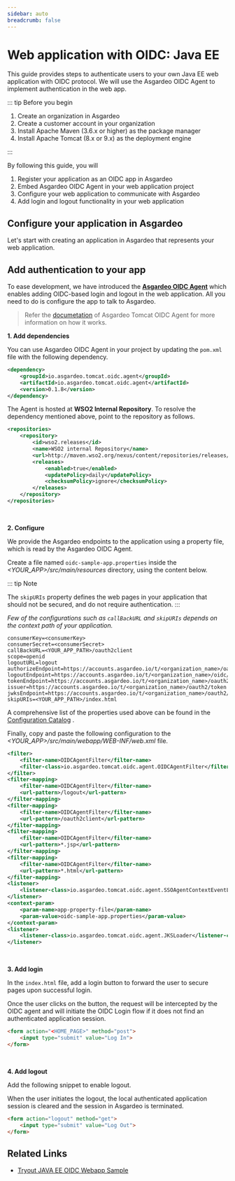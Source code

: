 ```yaml
---
sidebar: auto
breadcrumb: false
---
```


# Web application with OIDC: Java EE

This guide provides steps to authenticate users to your own Java EE web application with OIDC protocol. We will use the
Asgardeo OIDC Agent to implement authentication in the web app.

::: tip Before you begin

1. Create an organization in Asgardeo
2. Create a customer account in your organization
3. Install Apache Maven (3.6.x or higher) as the package manager
4. Install Apache Tomcat (8.x or 9.x) as the deployment engine

:::

By following this guide, you will

1. Register your application as an OIDC app in Asgardeo
2. Embed Asgardeo OIDC Agent in your web application project
3. Configure your web application to communicate with Asgardeo
4. Add login and logout functionality in your web application

## Configure your application in Asgardeo

Let's start with creating an application in Asgardeo that represents your web application.

<CommonGuide guide='guides/fragments/configure-web-app-oidc-in-asgardeo.md'/>

## Add authentication to your app

To ease development, we have introduced
the **[Asgardeo OIDC Agent](https://github.com/asgardeo/asgardeo-tomcat-oidc-agent)** which enables adding OIDC-based
login and logout in the web application. All you need to do is configure the app to talk to Asgardeo.

> Refer the [documetation](https://github.com/asgardeo/asgardeo-tomcat-oidc-agent#how-it-works) of Asgardeo Tomcat OIDC Agent for more information on how it works.

**1. Add dependencies**

You can use Asgardeo OIDC Agent in your project by updating the `pom.xml` file with the following dependency.

```xml
<dependency>
    <groupId>io.asgardeo.tomcat.oidc.agent</groupId>
    <artifactId>io.asgardeo.tomcat.oidc.agent</artifactId>
    <version>0.1.8</version>
</dependency>
```

The Agent is hosted at **WSO2 Internal Repository**. To resolve the dependency mentioned above, point to the repository
as follows.

```xml
<repositories>
    <repository>
        <id>wso2.releases</id>
        <name>WSO2 internal Repository</name>
        <url>http://maven.wso2.org/nexus/content/repositories/releases/</url>
        <releases>
            <enabled>true</enabled>
            <updatePolicy>daily</updatePolicy>
            <checksumPolicy>ignore</checksumPolicy>
        </releases>
    </repository>
</repositories>
```

<br>

**2. Configure**

We provide the Asgardeo endpoints to the application using a property file, which is read by the Asgardeo OIDC Agent.

Create a file named `oidc-sample-app.properties` inside the _<YOUR_APP>/src/main/resources_ directory, using the content
below.

::: tip Note

The `skipURIs` property defines the web pages in your application that should not be secured, and do not require
authentication.
:::

_Few of the configurations such as `callBackURL` and `skipURIs` depends on the context path of your application._

```
consumerKey=<consumerKey>
consumerSecret=<consumerSecret>
callBackURL=<YOUR_APP_PATH>/oauth2client
scope=openid
logoutURL=logout
authorizeEndpoint=https://accounts.asgardeo.io/t/<organization_name>/oauth2/authorize
logoutEndpoint=https://accounts.asgardeo.io/t/<organization_name>/oidc/logout
tokenEndpoint=https://accounts.asgardeo.io/t/<organization_name>/oauth2/token
issuer=https://accounts.asgardeo.io/t/<organization_name>/oauth2/token
jwksEndpoint=https://accounts.asgardeo.io/t/<organization_name>/oauth2/jwks
skipURIs=<YOUR_APP_PATH>/index.html
```

A comprehensive list of the properties used above can be found in
the [Configuration Catalog](https://github.com/asgardeo/asgardeo-tomcat-oidc-agent/blob/master/io.asgardeo.tomcat.oidc.sample/src/main/resources/configuration-catalog.md)
.

Finally, copy and paste the following configuration to the _<YOUR_APP>/src/main/webapp/WEB-INF/web.xml_ file.

```xml
<filter>
    <filter-name>OIDCAgentFilter</filter-name>
    <filter-class>io.asgardeo.tomcat.oidc.agent.OIDCAgentFilter</filter-class>
</filter>
<filter-mapping>
    <filter-name>OIDCAgentFilter</filter-name>
    <url-pattern>/logout</url-pattern>
</filter-mapping>
<filter-mapping>
    <filter-name>OIDCAgentFilter</filter-name>
    <url-pattern>/oauth2client</url-pattern>
</filter-mapping>
<filter-mapping>
    <filter-name>OIDCAgentFilter</filter-name>
    <url-pattern>*.jsp</url-pattern>
</filter-mapping>
<filter-mapping>
    <filter-name>OIDCAgentFilter</filter-name>
    <url-pattern>*.html</url-pattern>
</filter-mapping>
<listener>
    <listener-class>io.asgardeo.tomcat.oidc.agent.SSOAgentContextEventListener</listener-class>
</listener>
<context-param>
    <param-name>app-property-file</param-name>
    <param-value>oidc-sample-app.properties</param-value>
</context-param>
<listener>
    <listener-class>io.asgardeo.tomcat.oidc.agent.JKSLoader</listener-class>
</listener>
```

<br>

**3. Add login**

In the `index.html` file, add a login button to forward the user to secure pages upon successful login.

Once the user clicks on the button, the request will be intercepted by the OIDC agent and will initiate the OIDC Login
flow if it does not find an authenticated application session.

```html
<form action="<HOME_PAGE>" method="post">
    <input type="submit" value="Log In">
</form>
```

<br>

**4. Add logout**

Add the following snippet to enable logout.

When the user initiates the logout, the local authenticated application session is cleared and the session in Asgardeo
is terminated.

```html
<form action="logout" method="get">
    <input type="submit" value="Log Out">
</form>
```

## Related Links

* [Tryout JAVA EE OIDC Webapp Sample](/quickstarts/qsg-oidc-webapp-java-ee.md)